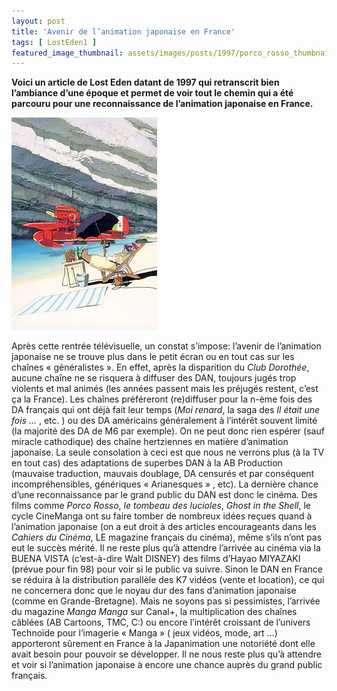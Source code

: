 ```yaml
---
layout: post
title: 'Avenir de l’animation japonaise en France'
tags: [ LostEden1 ]
featured_image_thumbnail: assets/images/posts/1997/porco_rosso_thumbnail.jpg
---
```


**Voici un article de Lost Eden datant de 1997 qui retranscrit bien l’ambiance d’une époque et permet de voir tout le chemin qui a été parcouru pour une reconnaissance de l’animation japonaise en France.**

![Porco Rosso](assets/images/posts/1997/porco_rosso.jpg#left) 

Après cette rentrée télévisuelle, un constat s’impose: l’avenir de l’animation japonaise ne se trouve plus dans le petit écran ou en tout cas sur les chaînes « généralistes ». En effet, après la disparition du *Club Dorothée*, aucune chaîne ne se risquera à diffuser des DAN, toujours jugés trop violents et mal animés (les années passent mais les préjugés restent, c’est ça la France). Les chaînes préféreront (re)diffuser pour la n-ème fois des DA français qui ont déjà fait leur temps (*Moi renard*, la saga des *Il était une fois …* , etc. ) ou des DA américains généralement à l’intérêt souvent limité (la majorité des DA de M6 par exemple). On ne peut donc rien espérer (sauf miracle cathodique) des chaîne hertziennes en matière d’animation japonaise. La seule consolation à ceci est que nous ne verrons plus (à la TV en tout cas) des adaptations de superbes DAN à la AB Production (mauvaise traduction, mauvais doublage, DA censurés et par conséquent incompréhensibles, génériques « Arianesques » , etc). La dernière chance d’une reconnaissance par le grand public du DAN est donc le cinéma. Des films comme *Porco Rosso*, *le tombeau des lucioles*, *Ghost in the Shell*, le cycle CineManga ont su faire tomber de nombreux idées reçues quand à l’animation japonaise (on a eut droit à des articles encourageants dans les *Cahiers du Cinéma*, LE magazine français du cinéma), même s’ils n’ont pas eut le succès mérité. Il ne reste plus qu’à attendre l’arrivée au cinéma via la BUENA VISTA (c’est-à-dire Walt DISNEY) des films d’Hayao MIYAZAKI (prévue pour fin 98) pour voir si le public va suivre. Sinon le DAN en France se réduira à la distribution parallèle des K7 vidéos (vente et location), ce qui ne concernera donc que le noyau dur des fans d’animation japonaise (comme en Grande-Bretagne). Mais ne soyons pas si pessimistes, l’arrivée du magazine *Manga Manga* sur Canal+, la multiplication des chaînes câblées (AB Cartoons, TMC, C:) ou encore l’intérêt croissant de l’univers Technoïde pour l’imagerie « Manga » ( jeux vidéos, mode, art …) apporteront sûrement en France à la Japanimation une notoriété dont elle avait besoin pour pouvoir se développer. Il ne nous reste plus qu’à attendre et voir si l’animation japonaise à encore une chance auprès du grand public français.